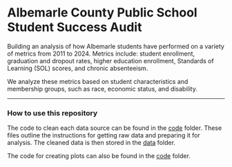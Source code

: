 # Albemarle County Public School Student Success Audit

Building an analysis of how Albemarle students have performed on a variety of metrics from 2011 to 2024.
Metrics include: student enrollment, graduation and dropout rates, higher education enrollment, Standards of Learning (SOL) scores, and chronic absenteeism.

We analyze these metrics based on student characteristics and membership groups, such as race, economic status, and disability.  


--------------------

### How to use this repository

The code to clean each data source can be found in the [code](https://github.com/virginiaequitycenter/acps-audit/tree/main/code) folder. These files outline the instructions for getting raw data and preparing it for analysis.
The cleaned data is then stored in the [data](https://github.com/virginiaequitycenter/acps-audit/tree/main/data) folder. 

The code for creating plots can also be found in the [code](https://github.com/virginiaequitycenter/acps-audit/tree/main/code) folder. 

